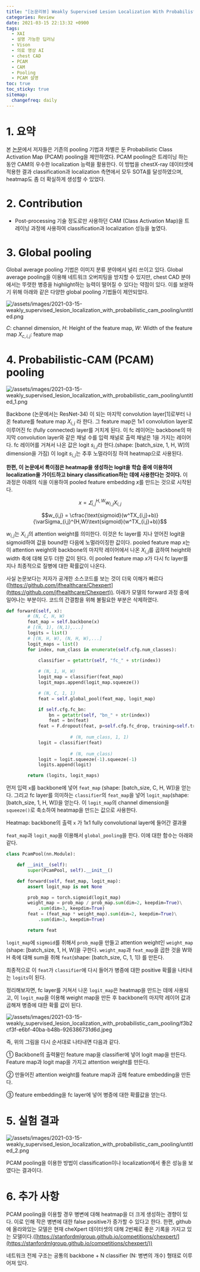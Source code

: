```yaml
---
title: "[논문리뷰] Weakly Supervised Lesion Localization With Probabilistic-CAM Pooling"
categories: Review
date: 2021-03-15 22:13:32 +0900
tags:
  - XAI
  - 설명 가능한 딥러닝
  - Vison
  - 의료 영상 AI
  - chest CAD
  - PCAM
  - CAM
  - Pooling
  - PCAM 설명
toc: true
toc_sticky: true
sitemap:
  changefreq: daily
---
```


# 1. 요약

 본 [논문](https://arxiv.org/abs/2005.14480)에서 저자들은 기존의 pooling 기법과 차별은 둔 Probabilistic Class Activation Map (PCAM) pooling을 제안하였다. PCAM pooling은 트레이닝 하는 동안 CAM의 우수한 localization 능력을 활용한다. 이 방법을 chestX-ray 데이터셋에 적용한 결과 classification과 localization 측면에서 모두 SOTA를 달성하였으며, heatmap도 좀 더 확실하게 생성할 수 있었다. 

# 2. Contribution

- Post-processing 기술 정도로만 사용하던 CAM (Class Activation Map)을 트레이닝 과정에 사용하여 classification과 localization 성능을 높였다.

# 3. Global pooling

 Global average pooling 기법은 이미지 분류 분야에서 널리 쓰이고 있다. Global average pooling을 이용해 네트워크 오버피팅을 방지할 수 있지만, chest CAD 분야에서는 뚜렷한 병증을 highlight하는 능력이 떨어질 수 있다는 약점이 있다. 이를 보완하기 위해 아래와 같은 다양한  global pooling 기법들이 제안되었다.  

![/assets/images/2021-03-15-weakly_supervised_lesion_localization_with_probabilistic_cam_pooling/untitled.png](/assets/images/2021-03-15-weakly_supervised_lesion_localization_with_probabilistic_cam_pooling/untitled.png)

$C$: channel dimension, $H$: Height of the feature map, $W$: Width of the feature map
$X_{c,i,j}$: feature map 

# 4. Probabilistic-CAM (PCAM) pooling

![/assets/images/2021-03-15-weakly_supervised_lesion_localization_with_probabilistic_cam_pooling/untitled_1.png](/assets/images/2021-03-15-weakly_supervised_lesion_localization_with_probabilistic_cam_pooling/untitled_1.png)

Backbone (논문에서는 ResNet-34) 이 되는 마지막 convolution layer[1]로부터 나온 feature를 feature map $X_{i,j}$ 라 한다. 그 feature map은 1x1 convolution layer로 이루어진 fc (fully connected) layer를 거치게 된다. 이 fc 레이어는 backbone의 마지막 convolution layer와 같은 채널 수를 입력 채널로 출력 채널은 1을 가지는 레이어다. fc 레이어를 거쳐서 나온 값은 logit $s_{i,j}$라 한다.(shape: [batch_size, 1, H, W]의 dimension을 가짐) 이 logit $s_{i,j}$는 추후 노멀라이징 하여 heatmap으로 사용된다. 

**한편, 이 논문에서 특이점은 heatmap을 생성하는 logit을 학습 중에 이용하여 localization을 가이드하고 binary classification하는 데에 사용한다는 것이다.** 이 과정은 아래의 식을 이용하여 pooled feature embedding $x$를 만드는 것으로 시작된다. 

$$x = \varSigma_{i,j}^{H,W}w_{i,j}X_{i,j}$$

$$w_{i,j} = \cfrac{\text{sigmoid}(w^TX_{i,j}+b)}{\varSigma_{i,j}^{H,W}\text{sigmoid}(w^TX_{i,j}+b)}$$

$w_{i,j}$는 $X_{i,j}$의 attention weight를 의미한다. 이것은 fc layer를 지나 얻어진 logit을 sigmoid하여 값을 bound한 다음에 노멀라이징한 값이다.  pooled feature map $x$는 이 attention weight와 backbone의 마지막 레이어에서 나온 $X_{i,j}$를 곱하여 height와 width 축에 대해 모두 더한 값이 된다. 이 pooled feature map $x$가 다시 fc layer를 지나 최종적으로 질병에 대한 확률값이 나온다. 

사실 논문보다는 저자가 공개한 소스코드를 보는 것이 더욱 이해가 빠르다([https://github.com/jfhealthcare/Chexpert](https://github.com/jfhealthcare/Chexpert)).  아래가 모델의 forward 과정 중에 일어나는 부분이다. 코드의 간결함을 위해 불필요한 부분은 삭제하였다. 

```python
def forward(self, x):
        # (N, C, H, W)
        feat_map = self.backbone(x)
        # [(N, 1), (N,1),...]
        logits = list()
        # [(N, H, W), (N, H, W),...]
        logit_maps = list()
        for index, num_class in enumerate(self.cfg.num_classes):
 
            classifier = getattr(self, "fc_" + str(index))

            # (N, 1, H, W)
            logit_map = classifier(feat_map)
            logit_maps.append(logit_map.squeeze())

            # (N, C, 1, 1)
            feat = self.global_pool(feat_map, logit_map)

            if self.cfg.fc_bn:
                bn = getattr(self, "bn_" + str(index))
                feat = bn(feat)
            feat = F.dropout(feat, p=self.cfg.fc_drop, training=self.training)
            
						# (N, num_class, 1, 1)
            logit = classifier(feat)
            
						# (N, num_class)
            logit = logit.squeeze(-1).squeeze(-1)
            logits.append(logit)

        return (logits, logit_maps)
```

먼저 입력 `x`를 backbone에 넣어 `feat_map` (shape: [batch_size, C, H, W])을 얻는다. 그리고 fc layer를 의미하는 `classifier`의 `feat_map`을 넣어 `logit_map`(shape: [batch_size, 1, H, W])을 얻는다. 이 `logit_map`의 channel dimension을 `squeeze()`로 축소하여 heatmap을 만드는 값으로 사용한다. 

Heatmap: backbone의 출력 `x` 가 1x1 fully convolutional layer에 들어간 결과물

 `feat_map`과 `logit_map`을 이용해서 `global_pooling`을 한다. 이에 대한 함수는 아래와 같다.

```python
class PcamPool(nn.Module):

    def __init__(self):
        super(PcamPool, self).__init__()

    def forward(self, feat_map, logit_map):
        assert logit_map is not None

        prob_map = torch.sigmoid(logit_map)
        weight_map = prob_map / prob_map.sum(dim=2, keepdim=True)\
            .sum(dim=3, keepdim=True)
        feat = (feat_map * weight_map).sum(dim=2, keepdim=True)\
            .sum(dim=3, keepdim=True)

        return feat
```

`logit_map`에 `sigmoid`를 취해서 `prob_map`을 만들고 attention weight인 `weight_map` (shape: [batch_size, 1, H, W]을 구한다.  `weight_map`과 `feat_map`을 곱한 것을 W와 H 축에 대해 sum을 취해 `feat`(shape: [batch_size, C, 1, 1]) 를 만든다.  

최종적으로 이 `feat`가 `classifier`에 다시 들어가 병증에 대한 positive 확률을 나타내는 `logits`이 된다.  

정리해보자면, fc layer를 거쳐서 나온 `logit_map`은 heatmap을 만드는 데에 사용되고, 이 `logit_map`을 이용해 weight map을 만든 후 backbone의 마지막 레이어 값과 곱해져 병증에 대한 확률 값이 된다. 

![/assets/images/2021-03-15-weakly_supervised_lesion_localization_with_probabilistic_cam_pooling/f3b2cf3f-e6bf-40ba-b48b-926386731d6d.jpeg](/assets/images/2021-03-15-weakly_supervised_lesion_localization_with_probabilistic_cam_pooling/f3b2cf3f-e6bf-40ba-b48b-926386731d6d.jpeg)

즉, 위의 그림을 다시 순서대로 나타내면 다음과 같다. 

① Backbone의 출력물인 feature map을 classifier에 넣어 logit map을 만든다. Feature map과 logit map을 가지고 attention weight를 만든다. 

② 만들어진 attention weight를 feature map과 곱해 feature embedding을 만든다.

③ feature embedding을 fc layer에 넣어 병증에 대한 확률값을 얻는다. 

# 5. 실험 결과

![/assets/images/2021-03-15-weakly_supervised_lesion_localization_with_probabilistic_cam_pooling/untitled_2.png](/assets/images/2021-03-15-weakly_supervised_lesion_localization_with_probabilistic_cam_pooling/untitled_2.png)

PCAM pooling을 이용한 방법이 classification이나 localization에서 좋은 성능을 보였다는 결과이다.

# 6. 추가 사항

PCAM pooling을 이용할 경우 병변에 대해 heatmap을 더 크게 생성하는 경향이 있다. 이로 인해 작은 병변에 대한 false positive가 증가할 수 있다고 한다.  한편,  github에 올라와있는 모델은 현재 cheXpert 데이터셋의 대해 2번째로 좋은 기록을 가지고 있는 모델이다.([https://stanfordmlgroup.github.io/competitions/chexpert/](https://stanfordmlgroup.github.io/competitions/chexpert/))

네트워크 전체 구조는 공통의 backbone + N classifier (N: 병변의 개수) 형태로 이루어져 있다.
